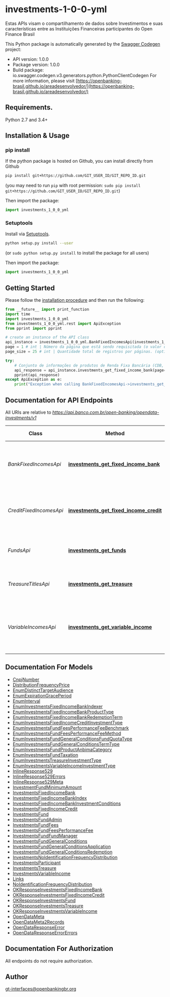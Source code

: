 # investments-1-0-0-yml
Estas APIs visam o compartilhamento de dados sobre Investimentos e suas características entre as Instituições Financeiras participantes do Open Finance Brasil 

This Python package is automatically generated by the [Swagger Codegen](https://github.com/swagger-api/swagger-codegen) project:

- API version: 1.0.0
- Package version: 1.0.0
- Build package: io.swagger.codegen.v3.generators.python.PythonClientCodegen
For more information, please visit [https://openbanking-brasil.github.io/areadesenvolvedor/](https://openbanking-brasil.github.io/areadesenvolvedor/)

## Requirements.

Python 2.7 and 3.4+

## Installation & Usage
### pip install

If the python package is hosted on Github, you can install directly from Github

```sh
pip install git+https://github.com/GIT_USER_ID/GIT_REPO_ID.git
```
(you may need to run `pip` with root permission: `sudo pip install git+https://github.com/GIT_USER_ID/GIT_REPO_ID.git`)

Then import the package:
```python
import investments_1_0_0_yml 
```

### Setuptools

Install via [Setuptools](http://pypi.python.org/pypi/setuptools).

```sh
python setup.py install --user
```
(or `sudo python setup.py install` to install the package for all users)

Then import the package:
```python
import investments_1_0_0_yml
```

## Getting Started

Please follow the [installation procedure](#installation--usage) and then run the following:

```python
from __future__ import print_function
import time
import investments_1_0_0_yml
from investments_1_0_0_yml.rest import ApiException
from pprint import pprint

# create an instance of the API class
api_instance = investments_1_0_0_yml.BankFixedIncomesApi(investments_1_0_0_yml.ApiClient(configuration))
page = 1 # int | Número da página que está sendo requisitada (o valor da primeira página é 1). (optional) (default to 1)
page_size = 25 # int | Quantidade total de registros por páginas. (optional) (default to 25)

try:
    # Conjunto de informações de produtos de Renda Fixa Bancária (CDB, RDB, LCI e LCA)
    api_response = api_instance.investments_get_fixed_income_bank(page=page, page_size=page_size)
    pprint(api_response)
except ApiException as e:
    print("Exception when calling BankFixedIncomesApi->investments_get_fixed_income_bank: %s\n" % e)
```

## Documentation for API Endpoints

All URIs are relative to *https://api.banco.com.br/open-banking/opendata-investments/v1*

Class | Method | HTTP request | Description
------------ | ------------- | ------------- | -------------
*BankFixedIncomesApi* | [**investments_get_fixed_income_bank**](docs/BankFixedIncomesApi.md#investments_get_fixed_income_bank) | **GET** /bank-fixed-incomes | Conjunto de informações de produtos de Renda Fixa Bancária (CDB, RDB, LCI e LCA)
*CreditFixedIncomesApi* | [**investments_get_fixed_income_credit**](docs/CreditFixedIncomesApi.md#investments_get_fixed_income_credit) | **GET** /credit-fixed-incomes | Conjunto de informações de produtos de Renda Fixa Crédito (Debênture, CRI e CRA)
*FundsApi* | [**investments_get_funds**](docs/FundsApi.md#investments_get_funds) | **GET** /funds | Conjunto de informações dos Fundos de Investimentos
*TreasureTitlesApi* | [**investments_get_treasure**](docs/TreasureTitlesApi.md#investments_get_treasure) | **GET** /treasure-titles | Conjunto de informações de Títulos do Tesouro Direto
*VariableIncomesApi* | [**investments_get_variable_income**](docs/VariableIncomesApi.md#investments_get_variable_income) | **GET** /variable-incomes | Conjunto de informações de produtos de Renda Variável (Ações e Fundos de Índices)

## Documentation For Models

 - [CnpjNumber](docs/CnpjNumber.md)
 - [DistributionFrequencyPrice](docs/DistributionFrequencyPrice.md)
 - [EnumDistinctTargetAudience](docs/EnumDistinctTargetAudience.md)
 - [EnumExpirationGracePeriod](docs/EnumExpirationGracePeriod.md)
 - [EnumInterval](docs/EnumInterval.md)
 - [EnumInvestmentsFixedIncomeBankIndexer](docs/EnumInvestmentsFixedIncomeBankIndexer.md)
 - [EnumInvestmentsFixedIncomeBankProductType](docs/EnumInvestmentsFixedIncomeBankProductType.md)
 - [EnumInvestmentsFixedIncomeBankRedemptionTerm](docs/EnumInvestmentsFixedIncomeBankRedemptionTerm.md)
 - [EnumInvestmentsFixedIncomeCreditInvestmentType](docs/EnumInvestmentsFixedIncomeCreditInvestmentType.md)
 - [EnumInvestmentsFundFeesPerformanceFeeBenchmark](docs/EnumInvestmentsFundFeesPerformanceFeeBenchmark.md)
 - [EnumInvestmentsFundFeesPerformanceFeeMethod](docs/EnumInvestmentsFundFeesPerformanceFeeMethod.md)
 - [EnumInvestmentsFundGeneralConditionsFundQuotaType](docs/EnumInvestmentsFundGeneralConditionsFundQuotaType.md)
 - [EnumInvestmentsFundGeneralConditionsTermType](docs/EnumInvestmentsFundGeneralConditionsTermType.md)
 - [EnumInvestmentsFundProductAnbimaCategory](docs/EnumInvestmentsFundProductAnbimaCategory.md)
 - [EnumInvestmentsFundTaxation](docs/EnumInvestmentsFundTaxation.md)
 - [EnumInvestmentsTreasureInvestmentType](docs/EnumInvestmentsTreasureInvestmentType.md)
 - [EnumInvestmentsVariableIncomeInvestmentType](docs/EnumInvestmentsVariableIncomeInvestmentType.md)
 - [InlineResponse529](docs/InlineResponse529.md)
 - [InlineResponse529Errors](docs/InlineResponse529Errors.md)
 - [InlineResponse529Meta](docs/InlineResponse529Meta.md)
 - [InvestmentFundMinimumAmount](docs/InvestmentFundMinimumAmount.md)
 - [InvestmentsFixedIncomeBank](docs/InvestmentsFixedIncomeBank.md)
 - [InvestmentsFixedIncomeBankIndex](docs/InvestmentsFixedIncomeBankIndex.md)
 - [InvestmentsFixedIncomeBankInvestmentConditions](docs/InvestmentsFixedIncomeBankInvestmentConditions.md)
 - [InvestmentsFixedIncomeCredit](docs/InvestmentsFixedIncomeCredit.md)
 - [InvestmentsFund](docs/InvestmentsFund.md)
 - [InvestmentsFundAdmin](docs/InvestmentsFundAdmin.md)
 - [InvestmentsFundFees](docs/InvestmentsFundFees.md)
 - [InvestmentsFundFeesPerformanceFee](docs/InvestmentsFundFeesPerformanceFee.md)
 - [InvestmentsFundFundManager](docs/InvestmentsFundFundManager.md)
 - [InvestmentsFundGeneralConditions](docs/InvestmentsFundGeneralConditions.md)
 - [InvestmentsFundGeneralConditionsApplication](docs/InvestmentsFundGeneralConditionsApplication.md)
 - [InvestmentsFundGeneralConditionsRedemption](docs/InvestmentsFundGeneralConditionsRedemption.md)
 - [InvestmentsNoIdentificationFrequencyDistribution](docs/InvestmentsNoIdentificationFrequencyDistribution.md)
 - [InvestmentsParticipant](docs/InvestmentsParticipant.md)
 - [InvestmentsTreasure](docs/InvestmentsTreasure.md)
 - [InvestmentsVariableIncome](docs/InvestmentsVariableIncome.md)
 - [Links](docs/Links.md)
 - [NoIdentificationFrequencyDistribution](docs/NoIdentificationFrequencyDistribution.md)
 - [OKResponseInvestmentsFixedIncomeBank](docs/OKResponseInvestmentsFixedIncomeBank.md)
 - [OKResponseInvestmentsFixedIncomeCredit](docs/OKResponseInvestmentsFixedIncomeCredit.md)
 - [OKResponseInvestmentsFund](docs/OKResponseInvestmentsFund.md)
 - [OKResponseInvestmentsTreasure](docs/OKResponseInvestmentsTreasure.md)
 - [OKResponseInvestmentsVariableIncome](docs/OKResponseInvestmentsVariableIncome.md)
 - [OpenDataMeta](docs/OpenDataMeta.md)
 - [OpenDataMeta2Records](docs/OpenDataMeta2Records.md)
 - [OpenDataResponseError](docs/OpenDataResponseError.md)
 - [OpenDataResponseErrorErrors](docs/OpenDataResponseErrorErrors.md)

## Documentation For Authorization

 All endpoints do not require authorization.


## Author

gt-interfaces@openbankingbr.org

